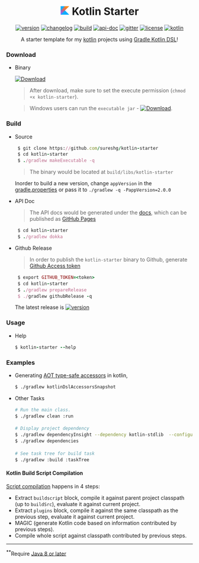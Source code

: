 <div align="center">

# <img src="docs/logos/kotlin-icon.png" alt="Kotlin" width=25 height=25> Kotlin Starter 

 [![version][release-svg]][release-url] [![changelog][cl-svg]][cl-url] [![build][travis-svg]][travis-url] [![api-doc][apidoc-svg]][apidoc-url] [![gitter][gitter-svg]][gitter-url] [![license][license-svg]][license-url] [![kotlin][kotlin-svg]][kotlin-url] 

 A starter template for my [kotlin][kotlin-url] projects using [Gradle Kotlin DSL][kotlin-dsl]!
 
</div>

### Download

* Binary

   [![Download][release-svg]][download-url]

   > After download, make sure to set the execute permission (`chmod +x kotlin-starter`). 
   
   > Windows users can run the `executable jar` - [![Download][execjar-svg]][execjar-url].

### Build

* Source

    ```ruby
     $ git clone https://github.com/sureshg/kotlin-starter
     $ cd kotlin-starter
     $ ./gradlew makeExecutable -q
    ```
    > The binary would be located at `build/libs/kotlin-starter`
    
    Inorder to build a new version, change `appVersion` in the [gradle.properties](gradle.properties) or pass it to `./gradlew -q -PappVersion=2.0.0`

* API Doc

    > The API docs would be generated under the [docs](docs), which can be published as [GitHub Pages][github-pages]
    
    ```ruby
     $ cd kotlin-starter
     $ ./gradlew dokka
    ```
    
* Github Release

    > In order to publish the `kotlin-starter` binary to Github, generate [Github Access token][github-token] 
    
    ```ruby
     $ export GITHUB_TOKEN=<token>
     $ cd kotlin-starter
     $ ./gradlew prepareRelease
     $ ./gradlew githubRelease -q
    ```
    
    The latest release is [![version][release-svg]][release-url]
    
### Usage

* Help

    ```ruby
    $ kotlin-starter --help
    ```

### Examples

* Generating [AOT type-safe accessors][kotlin-dsl-aot-doc] in kotlin, 

    ```bash
    $ ./gradlew kotlinDslAccessorsSnapshot
    ```

* Other Tasks

    ```bash
    # Run the main class.
    $ ./gradlew clean :run
    
    # Display project dependency
    $ ./gradlew dependencyInsight --dependency kotlin-stdlib  --configuration compile
    $ ./gradlew dependencies
    
    # See task tree for build task
    $ ./gradlew :build :taskTree
    ```

#### Kotlin Build Script Compilation 

[Script compilation][kotlin-slack-thread] happens in 4 steps:

 - Extract `buildscript` block, compile it against parent project 
   classpath (up to `buildSrc`), evaluate it against current project.
 - Extract `plugins` block,  compile it against the same classpath as 
   the previous step, evaluate it against current project.
 - MAGIC (generate Kotlin code based on information contributed by previous steps).
 - Compile whole script against classpath contributed by previous steps.

-----------------
<sup><b>**</b></sup>Require [Java 8 or later][java-download]

<!-- Badges -->

[apidoc-url]: https://sureshg.github.io/kotlin-starter/
[apidoc-svg]: https://img.shields.io/badge/api--doc-latest-ff69b4.svg?style=flat-square

[cl-url]: https://github.com/sureshg/kotlin-starter/blob/master/CHANGELOG.md#200---2017-06-29
[cl-svg]: https://img.shields.io/badge/change--log-2.0.0-blue.svg?style=flat-square

[release-url]: https://github.com/sureshg/kotlin-starter/releases/latest
[download-url]: https://github.com/sureshg/kotlin-starter/releases/download/2.0.0/kotlin-starter
[release-svg]: https://img.shields.io/github/release/sureshg/kotlin-starter.svg?style=flat-square

[execjar-url]: https://github.com/sureshg/kotlin-starter/releases/download/2.0.0/kotlin-starter.jar
[execjar-svg]: https://img.shields.io/badge/exec--jar-2.0.0-00BCD4.svg?style=flat-square

[license-url]: https://github.com/sureshg/kotlin-starter/blob/master/LICENSE
[license-svg]: https://img.shields.io/github/license/sureshg/kotlin-starter.svg?style=flat-square

[travis-url]: https://travis-ci.org/sureshg/kotlin-starter/builds
[travis-svg]: https://img.shields.io/travis/sureshg/kotlin-starter.svg?style=flat-square

[codecov-url]: https://codecov.io/gh/sureshg/kotlin-starter
[codecov-svg]: https://img.shields.io/codecov/c/github/sureshg/kotlin-starter.svg?style=flat-square

[coverall-url]: https://coveralls.io/github/sureshg/kotlin-starter?branch=master
[coverall-svg]: https://img.shields.io/coveralls/sureshg/kotlin-starter.svg?style=flat-square

[total-dl-url]: https://github.com/sureshg/kotlin-starter/releases
[total-dl-svg]: https://img.shields.io/github/downloads/sureshg/kotlin-starter/total.svg?style=flat-square

[gitter-url]: https://gitter.im/sureshg/kotlin-starter
[gitter-svg]: https://img.shields.io/gitter/room/sureshg/kotlin-starter.svg

[kotlin-url]: https://kotlinlang.org/
[kotlin-svg]: https://img.shields.io/badge/kotlin-1.2--M1-green.svg?style=flat-square

[kotlin-dsl]: https://github.com/gradle/kotlin-dsl
[kotlin-dsl-aot-doc]: https://github.com/gradle/kotlin-dsl/releases/tag/v0.8.0

[kotlin-slack-thread]: https://kotlinlang.slack.com/archives/gradle/p1488489798002208
[maven-google-mirror]: https://maven-central.storage.googleapis.com
[java-download]: http://www.oracle.com/technetwork/java/javase/downloads/index.html

[github-token]: https://github.com/settings/tokens
[github-pages]: https://pages.github.com/
[github-pages-pub]: https://help.github.com/articles/configuring-a-publishing-source-for-github-pages/

